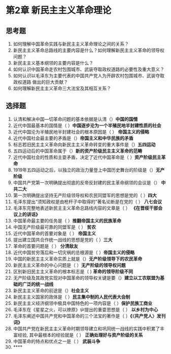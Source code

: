 # 第2章 新民主主义革命理论

## 思考题

1. 如何理解中国革命实践与新民主主义革命理论之间的关系？
2. 新民主主义革命总路线的主要内容是什么？如何理解新民主主义革命的领导权问题？ 
3.  新民主主义基本纲领的主要内容是什么？
4. 如何认识中国革命走农村包围城市、武装夺取政权道路的必要性及重大意义？
5. 如何认识以毛泽东为主要代表的中国共产党人为开辟农村包围城市、武装夺取政权道路 做出的巨大贡献？
6. 如何理解新民主主义革命三大法宝及其相互关系？

## 选择题

1. 认清和解决中国—切革命问题的基本依据是认清（）**中国的国情**
2. 近代中国最基本的国情是（ ）**中国逐步沦为一个半殖民地半封建性质的社会**
3. 近代中国沦为半殖民地半封建社会的根本原因是（ ） **帝国主义的侵略**
4. 近代中国社会最主要的矛盾是（）**帝国主义和中华民族的矛盾**
5. 标志若旧民主主义革命向新民主主义革命转变的重大事件是（）**五四运动**
6. 五四运动后的中国革命属于（）**新的资产阶级民主主义革命的范畴**
7. 近代中国社会的性质和主耍矛盾，决定了近代中国革命是（ ）**资产阶级民主革命**
8. 1919年五四运动之后，以独立的政治力量登上中国历史舞台的阶级是（）**无产阶级**
9. 中国共产党第一次明确提出彻底的反帝反封建的民主革命纲领的会议是（） **中共二大**
10. 第一次明确提出坚持无产阶级领导权和农民同盟军的思想是党的（ ）**四大**
11. 毛泽东提出“须知政权是由枪杆子中取得的”著名论断是在党的（ ） **八七会议**
12. 毛泽东完整地表述新民主主义革命总路线内容的文章是（ ） **《在晋绥干部会议上的讲话》**
13. 中国革命最主要的任务是（ ）**推翻帝国主义的民族革命**
14. 中国无产阶级最可靠的同盟军是（ ） **贫农**
15. 近代中国革命的首要对象是（ ） **帝国主义**
16. 提出建立国共合作统一战线的思想是党的（ ）**三大**
17. 革命的首要问题是（ ） **分清敌友**
18. 近代中国贫穷落后和一切灾祸的总根源是（ ）**帝国主义的侵略**
19. 中国的新民主主义革命实质上就是（）**无产阶级领导下的农民革命**
20. 新民主主义革命的中心问题是（ ）**无产阶级的领导权问题**
21. 区别新旧民主主义革命的根本标志是（ \) **革命的领导阶级不同**
22. 无产阶级及其政党实现对中国革命的领导权关键是要（）**建立以工农联盟为基础的广泛的统一战线**
23. 新民主主义革命的前途是（）**社会主义**
24. 新民主主义国家的政体是（ ）**民主集中制的人民代表大会制**
25. 新民主主义经济纲领中极具中国特色的一项内容是（ ）**保护民族工商业**
26. 毛泽东在《星星之火，可以燎原》屮提出的重耍思想是（ ） **以乡村为中心**
27. 毛泽东阐述中国共产党和中国革命的三个法宝的著作是（ ）**《〈共产党人〉发刊词》**
28. 中国共产党在新民主主义革命时期领导建立和巩同统一战线的实践中积累了丰富经验, 其中最根本的经验就是（ ） **正确处理好与资产阶级的关系**
29. 中国革命的特点和优点之一是（ ） **武装斗争**
30. \*\*\*\*



